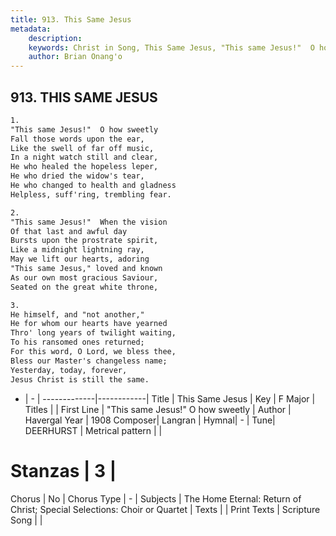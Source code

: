 ```yaml
---
title: 913. This Same Jesus
metadata:
    description: 
    keywords: Christ in Song, This Same Jesus, "This same Jesus!"  O how sweetly, 
    author: Brian Onang'o
---
```



## 913. THIS SAME JESUS

```txt
1.
"This same Jesus!"  O how sweetly
Fall those words upon the ear,
Like the swell of far off music,
In a night watch still and clear,
He who healed the hopeless leper,
He who dried the widow's tear,
He who changed to health and gladness
Helpless, suff'ring, trembling fear.

2.
"This same Jesus!"  When the vision
Of that last and awful day
Bursts upon the prostrate spirit,
Like a midnight lightning ray,
May we lift our hearts, adoring
"This same Jesus," loved and known
As our own most gracious Saviour,
Seated on the great white throne,

3.
He himself, and "not another,"
He for whom our hearts have yearned
Thro' long years of twilight waiting,
To his ransomed ones returned;
For this word, O Lord, we bless thee,
Bless our Master's changeless name;
Yesterday, today, forever, 
Jesus Christ is still the same.

```

- |   -  |
-------------|------------|
Title | This Same Jesus |
Key | F Major |
Titles |  |
First Line | "This same Jesus!"  O how sweetly |
Author | Havergal
Year | 1908
Composer| Langran |
Hymnal|  - |
Tune| DEERHURST |
Metrical pattern | |
# Stanzas | 3 |
Chorus | No |
Chorus Type | - |
Subjects | The Home Eternal: Return of Christ; Special Selections: Choir or Quartet |
Texts |  |
Print Texts | 
Scripture Song |  |
  
